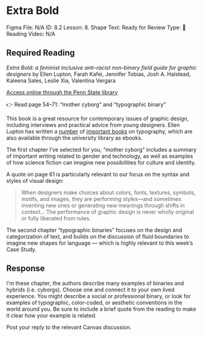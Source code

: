 # Extra Bold

Figma File: N/A
ID: 8.2
Lesson: 8. Shape
Text: Ready for Review
Type: 📙 Reading
Video: N/A

## Required Reading

*Extra Bold: a feminist inclusive anti-racist non-binary field guide for graphic designers* by Ellen Lupton, Farah Kafei, Jennifer Tobias, Josh A. Halstead, Kaleena Sales, Leslie Xia, Valentina Vergara

[Access online through the Penn State library](https://ebookcentral.proquest.com/lib/pensu/reader.action?docID=6690023&ppg=55)

👉 Read page 54–71: “mother cyborg” and “typographic binary”

This book is a great resource for contemporary issues of graphic design, including interviews and practical advice from young designers. Ellen Lupton has written a [number](https://ebookcentral.proquest.com/lib/pensu/detail.action?docID=3387329&query=ellen+lupton) of [important books](https://ebookcentral.proquest.com/lib/pensu/detail.action?docID=3387581) on typography, which are also available through the university library as ebooks.  

The first chapter I’ve selected for you, “mother cyborg” includes a summary of important writing related to gender and technology, as well as examples of how science fiction can imagine new possibilities for culture and identity. 

A quote on page 61 is particularly relevant to our focus on the syntax and styles of visual design:

> When designers make choices about colors, fonts, textures, symbols, motifs, and images, they are performing styles—and sometimes inventing new ones or generating new meanings through shifts in context… The performance of graphic design is never wholly original or fully liberated from rules.
> 

The second chapter “typographic binaries” focuses on the design and categorization of text, and builds on the discussion of fluid boundaries to imagine new shapes for language — which is highly relevant to this week’s Case Study. 

## Response

I'm these chapter, the authors describe many examples of binaries and hybrids (i.e. cyborgs). Choose one and connect it to your own lived experience. You might describe a social or professional binary, or look for examples of typographic, color-coded, or aesthetic conventions in the world around you. Be sure to include a brief quote from the reading to make it clear how your example is related.

Post your reply to the relevant Canvas discussion.